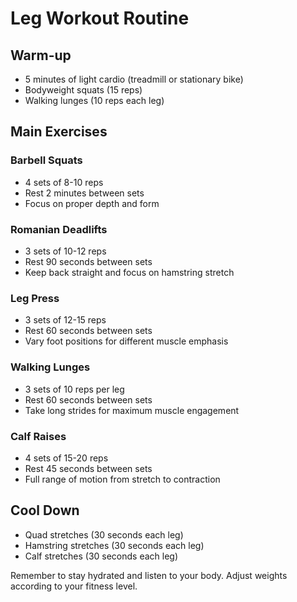 # Leg Workout Routine

## Warm-up
- 5 minutes of light cardio (treadmill or stationary bike)
- Bodyweight squats (15 reps)
- Walking lunges (10 reps each leg)

## Main Exercises

### Barbell Squats
- 4 sets of 8-10 reps
- Rest 2 minutes between sets
- Focus on proper depth and form

### Romanian Deadlifts
- 3 sets of 10-12 reps
- Rest 90 seconds between sets
- Keep back straight and focus on hamstring stretch

### Leg Press
- 3 sets of 12-15 reps
- Rest 60 seconds between sets
- Vary foot positions for different muscle emphasis

### Walking Lunges
- 3 sets of 10 reps per leg
- Rest 60 seconds between sets
- Take long strides for maximum muscle engagement

### Calf Raises
- 4 sets of 15-20 reps
- Rest 45 seconds between sets
- Full range of motion from stretch to contraction

## Cool Down
- Quad stretches (30 seconds each leg)
- Hamstring stretches (30 seconds each leg)
- Calf stretches (30 seconds each leg)

Remember to stay hydrated and listen to your body. Adjust weights according to your fitness level.
